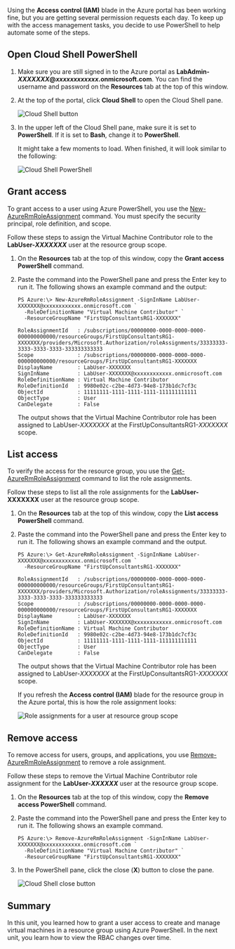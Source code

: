 Using the **Access control (IAM)** blade in the Azure portal has been working fine, but you are getting several permission requests each day. To keep up with the access management tasks, you decide to use PowerShell to help automate some of the steps.

## Open Cloud Shell PowerShell

1. Make sure you are still signed in to the Azure portal as **LabAdmin-_XXXXXXX_@_xxxxxxxxxxxx_.onmicrosoft.com**. You can find the username and password on the **Resources** tab at the top of this window.

1. At the top of the portal, click **Cloud Shell** to open the Cloud Shell pane.

    ![Cloud Shell button](../media-draft/6-cloud-shell-button.png)

1. In the upper left of the Cloud Shell pane, make sure it is set to **PowerShell**. If it is set to **Bash**, change it to **PowerShell**.

    It might take a few moments to load. When finished, it will look similar to the following:

    ![Cloud Shell PowerShell](../media-draft/6-cloud-shell-powershell.png)

## Grant access

To grant access to a user using Azure PowerShell, you use the [New-AzureRmRoleAssignment](/powershell/module/azurerm.resources/new-azurermroleassignment) command. You must specify the security principal, role definition, and scope.

Follow these steps to assign the Virtual Machine Contributor role to the **LabUser-_XXXXXXX_** user at the resource group scope.

1. On the **Resources** tab at the top of this window, copy the **Grant access PowerShell** command.

1. Paste the command into the PowerShell pane and press the Enter key to run it. The following shows an example command and the output:

    ```Example
    PS Azure:\> New-AzureRmRoleAssignment -SignInName LabUser-XXXXXXX@xxxxxxxxxxxx.onmicrosoft.com `
      -RoleDefinitionName "Virtual Machine Contributor" `
      -ResourceGroupName "FirstUpConsultantsRG1-XXXXXXX"

    RoleAssignmentId   : /subscriptions/00000000-0000-0000-0000-000000000000/resourceGroups/FirstUpConsultantsRG1-XXXXXXX/providers/Microsoft.Authorization/roleAssignments/33333333-3333-3333-3333-333333333333
    Scope              : /subscriptions/00000000-0000-0000-0000-000000000000/resourceGroups/FirstUpConsultantsRG1-XXXXXXX
    DisplayName        : LabUser-XXXXXXX
    SignInName         : LabUser-XXXXXXX@xxxxxxxxxxxx.onmicrosoft.com
    RoleDefinitionName : Virtual Machine Contributor
    RoleDefinitionId   : 9980e02c-c2be-4d73-94e8-173b1dc7cf3c
    ObjectId           : 11111111-1111-1111-1111-111111111111
    ObjectType         : User
    CanDelegate        : False
    ```

    The output shows that the Virtual Machine Contributor role has been assigned to LabUser-_XXXXXXX_ at the FirstUpConsultantsRG1-_XXXXXXX_ scope.

## List access

To verify the access for the resource group, you use the [Get-AzureRmRoleAssignment](/powershell/module/azurerm.resources/get-azurermroleassignment) command to list the role assignments.

Follow these steps to list all the role assignments for the **LabUser-XXXXXXX** user at the resource group scope.

1. On the **Resources** tab at the top of this window, copy the **List access PowerShell** command.

1. Paste the command into the PowerShell pane and press the Enter key to run it. The following shows an example command and the output.

    ```Example
    PS Azure:\> Get-AzureRmRoleAssignment -SignInName LabUser-XXXXXXX@xxxxxxxxxxxx.onmicrosoft.com `
      -ResourceGroupName "FirstUpConsultantsRG1-XXXXXXX"

    RoleAssignmentId   : /subscriptions/00000000-0000-0000-0000-000000000000/resourceGroups/FirstUpConsultantsRG1-XXXXXXX/providers/Microsoft.Authorization/roleAssignments/33333333-3333-3333-3333-333333333333
    Scope              : /subscriptions/00000000-0000-0000-0000-000000000000/resourceGroups/FirstUpConsultantsRG1-XXXXXXX
    DisplayName        : LabUser-XXXXXXX
    SignInName         : LabUser-XXXXXXX@xxxxxxxxxxxx.onmicrosoft.com 
    RoleDefinitionName : Virtual Machine Contributor
    RoleDefinitionId   : 9980e02c-c2be-4d73-94e8-173b1dc7cf3c
    ObjectId           : 11111111-1111-1111-1111-111111111111
    ObjectType         : User
    CanDelegate        : False
    ```

    The output shows that the Virtual Machine Contributor role has been assigned to LabUser-_XXXXXXX_ at the FirstUpConsultantsRG1-_XXXXXXX_ scope.

    If you refresh the **Access control (IAM)** blade for the resource group in the Azure portal, this is how the role assignment looks:

    ![Role assignments for a user at resource group scope](../media-draft/6-cloud-shell-access-control.png)

## Remove access

To remove access for users, groups, and applications, you use [Remove-AzureRmRoleAssignment](/powershell/module/azurerm.resources/remove-azurermroleassignment) to remove a role assignment.

Follow these steps to remove the Virtual Machine Contributor role assignment for the **LabUser-_XXXXXX_** user at the resource group scope.

1. On the **Resources** tab at the top of this window, copy the **Remove access PowerShell** command.

1. Paste the command into the PowerShell pane and press the Enter key to run it. The following shows an example command.

    ```Example
    PS Azure:\> Remove-AzureRmRoleAssignment -SignInName LabUser-XXXXXXX@xxxxxxxxxxxx.onmicrosoft.com `
      -RoleDefinitionName "Virtual Machine Contributor" `
      -ResourceGroupName "FirstUpConsultantsRG1-XXXXXXX"
    ```

1. In the PowerShell pane, click the close (**X**) button to close the pane.

    ![Cloud Shell close button](../media-draft/6-cloud-shell-close.png)


## Summary

In this unit, you learned how to grant a user access to create and manage virtual machines in a resource group using Azure PowerShell. In the next unit, you learn how to view the RBAC changes over time.
